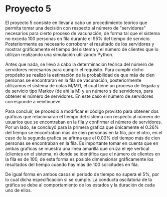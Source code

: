 # Proyecto 5

El proyecto 5 consiste en llevar a cabo un procedimiento teórico que permita tomar una decisión con respecto al número de "servidores" necesarios para cierto proceso de vacunación, de forma tal que el sistema no exceda 100 personas en fila durante el 95% del tiempo de servicio. Posteriormente es necesario corroborar el resultado de los servidores y mostrar gráficamente el tiempo del sistema y el número de clientes que lo utilizan realizando una simulación utilizando Python. 

Antes que nada, se llevó a cabo la determinación teórica del número de servidores necesarios para cumplir el requisito. Para cumplir dicho propósito se realizó la estimación de la probabilidad de que más de cien personas se encontraran en la fila de vacunación, posteriormente utilizamos el sistema de colas M/M/1, el cual tiene un proceso de llegada y de servicio tipo Markov (de ahí la M) y un número s de servidores, para obtener el número de servidores. En este caso el número de servidores corresponde a veintinueve.

Para concluir, se procedió a modificar el código provisto para obtener dos gráficas que relacionaran el tiempo del sistema con respecto al número de usuarios que se encontraban en la fila y confirmar el número de servidores.  Por un lado, se concluyó para la primera grafica que únicamente el 0.26% del tiempo se encontraban más de cien personas en la fila, por el otro, en el caso de la segunda grafica se afirma que el 0.00% del tiempo más de cien personas se encontraban en la fila. Es importante tomar en cuenta que en ambas graficas se muestra una línea amarilla que cruza el eje vertical (clientes en el sistema, n) donde se identifica que el número de clientes en la fila es de 100, de esta forma es posible dimensionar gráficamente los resultados del tiempo cuando hay más de 100 solicitudes en fila.

De igual forma en ambos casos el periodo de tiempo no supera el 5%, por lo cual dicha especificación si se cumple. La conducta oscilatoria de la gráfica se debe al comportamiento de los estados y la duración de cada uno de ellos.
